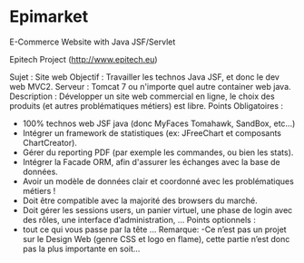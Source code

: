 Epimarket
=========

E-Commerce Website with Java JSF/Servlet

Epitech Project (http://www.epitech.eu)

Sujet : Site web 
Objectif : Travailler les technos Java JSF, et donc le dev web MVC2.
Serveur : Tomcat 7 ou n'importe quel autre container web java.
Description : Développer un site web commercial en ligne, le choix des produits
(et autres problématiques métiers) est libre.
Points Obligatoires :
- 100% technos web JSF java (donc MyFaces Tomahawk, SandBox, etc...)
- Intégrer un framework de statistiques (ex: JFreeChart et composants ChartCreator).
- Gérer du reporting PDF (par exemple les commandes, ou bien les stats).
- Intégrer la Facade ORM, afin d'assurer les échanges avec la base de données.
- Avoir un modèle de données clair et coordonné avec les problématiques métiers !
- Doit être compatible avec la majorité des browsers du marché.
- Doit gérer les sessions users, un panier virtuel, une phase de login avec des rôles, une 
interface d’administration, …
Points optionnels :
- tout ce qui vous passe par la tête ...
Remarque: 
-Ce n’est pas un projet sur le Design Web (genre CSS et logo en flame), cette partie n’est 
donc pas la plus importante en soit…
